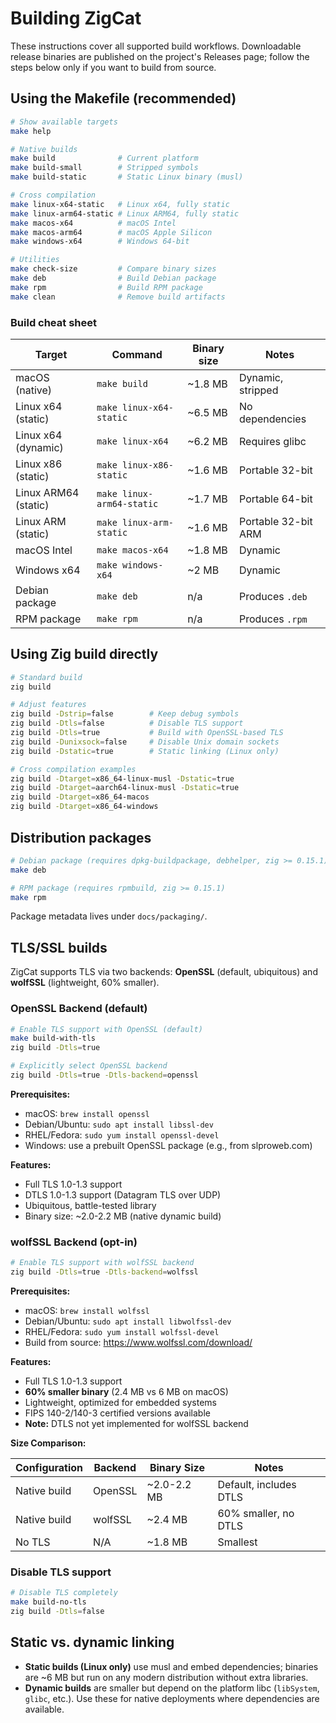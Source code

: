 # Building ZigCat

These instructions cover all supported build workflows. Downloadable release binaries are published on the project's Releases page; follow the steps below only if you want to build from source.

## Using the Makefile (recommended)

```bash
# Show available targets
make help

# Native builds
make build              # Current platform
make build-small        # Stripped symbols
make build-static       # Static Linux binary (musl)

# Cross compilation
make linux-x64-static   # Linux x64, fully static
make linux-arm64-static # Linux ARM64, fully static
make macos-x64          # macOS Intel
make macos-arm64        # macOS Apple Silicon
make windows-x64        # Windows 64-bit

# Utilities
make check-size         # Compare binary sizes
make deb                # Build Debian package
make rpm                # Build RPM package
make clean              # Remove build artifacts
```

### Build cheat sheet

| Target | Command | Binary size | Notes |
|--------|---------|-------------|-------|
| macOS (native) | `make build` | ~1.8 MB | Dynamic, stripped |
| Linux x64 (static) | `make linux-x64-static` | ~6.5 MB | No dependencies |
| Linux x64 (dynamic) | `make linux-x64` | ~6.2 MB | Requires glibc |
| Linux x86 (static) | `make linux-x86-static` | ~1.6 MB | Portable 32-bit |
| Linux ARM64 (static) | `make linux-arm64-static` | ~1.7 MB | Portable 64-bit |
| Linux ARM (static) | `make linux-arm-static` | ~1.6 MB | Portable 32-bit ARM |
| macOS Intel | `make macos-x64` | ~1.8 MB | Dynamic |
| Windows x64 | `make windows-x64` | ~2 MB | Dynamic |
| Debian package | `make deb` | n/a | Produces `.deb` |
| RPM package | `make rpm` | n/a | Produces `.rpm` |

## Using Zig build directly

```bash
# Standard build
zig build

# Adjust features
zig build -Dstrip=false        # Keep debug symbols
zig build -Dtls=false          # Disable TLS support
zig build -Dtls=true           # Build with OpenSSL-based TLS
zig build -Dunixsock=false     # Disable Unix domain sockets
zig build -Dstatic=true        # Static linking (Linux only)

# Cross compilation examples
zig build -Dtarget=x86_64-linux-musl -Dstatic=true
zig build -Dtarget=aarch64-linux-musl -Dstatic=true
zig build -Dtarget=x86_64-macos
zig build -Dtarget=x86_64-windows
```

## Distribution packages

```bash
# Debian package (requires dpkg-buildpackage, debhelper, zig >= 0.15.1)
make deb

# RPM package (requires rpmbuild, zig >= 0.15.1)
make rpm
```

Package metadata lives under `docs/packaging/`.

## TLS/SSL builds

ZigCat supports TLS via two backends: **OpenSSL** (default, ubiquitous) and **wolfSSL** (lightweight, 60% smaller).

### OpenSSL Backend (default)

```bash
# Enable TLS support with OpenSSL (default)
make build-with-tls
zig build -Dtls=true

# Explicitly select OpenSSL backend
zig build -Dtls=true -Dtls-backend=openssl
```

**Prerequisites:**
- macOS: `brew install openssl`
- Debian/Ubuntu: `sudo apt install libssl-dev`
- RHEL/Fedora: `sudo yum install openssl-devel`
- Windows: use a prebuilt OpenSSL package (e.g., from slproweb.com)

**Features:**
- Full TLS 1.0-1.3 support
- DTLS 1.0-1.3 support (Datagram TLS over UDP)
- Ubiquitous, battle-tested library
- Binary size: ~2.0-2.2 MB (native dynamic build)

### wolfSSL Backend (opt-in)

```bash
# Enable TLS support with wolfSSL backend
zig build -Dtls=true -Dtls-backend=wolfssl
```

**Prerequisites:**
- macOS: `brew install wolfssl`
- Debian/Ubuntu: `sudo apt install libwolfssl-dev`
- RHEL/Fedora: `sudo yum install wolfssl-devel`
- Build from source: https://www.wolfssl.com/download/

**Features:**
- Full TLS 1.0-1.3 support
- **60% smaller binary** (2.4 MB vs 6 MB on macOS)
- Lightweight, optimized for embedded systems
- FIPS 140-2/140-3 certified versions available
- **Note:** DTLS not yet implemented for wolfSSL backend

**Size Comparison:**

| Configuration | Backend | Binary Size | Notes |
|--------------|---------|-------------|-------|
| Native build | OpenSSL | ~2.0-2.2 MB | Default, includes DTLS |
| Native build | wolfSSL | ~2.4 MB | 60% smaller, no DTLS |
| No TLS | N/A | ~1.8 MB | Smallest |

### Disable TLS support

```bash
# Disable TLS completely
make build-no-tls
zig build -Dtls=false
```

## Static vs. dynamic linking

- **Static builds (Linux only)** use musl and embed dependencies; binaries are ~6 MB but run on any modern distribution without extra libraries.
- **Dynamic builds** are smaller but depend on the platform libc (`libSystem`, `glibc`, etc.). Use these for native deployments where dependencies are available.
